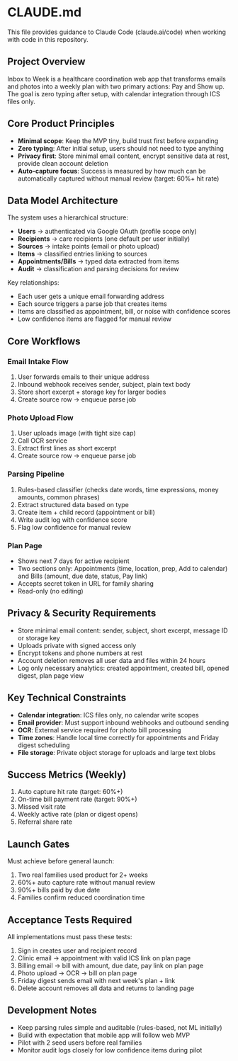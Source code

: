 # CLAUDE.md

This file provides guidance to Claude Code (claude.ai/code) when working with code in this repository.

## Project Overview

Inbox to Week is a healthcare coordination web app that transforms emails and photos into a weekly plan with two primary actions: Pay and Show up. The goal is zero typing after setup, with calendar integration through ICS files only.

## Core Product Principles

- **Minimal scope**: Keep the MVP tiny, build trust first before expanding
- **Zero typing**: After initial setup, users should not need to type anything
- **Privacy first**: Store minimal email content, encrypt sensitive data at rest, provide clean account deletion
- **Auto-capture focus**: Success is measured by how much can be automatically captured without manual review (target: 60%+ hit rate)

## Data Model Architecture

The system uses a hierarchical structure:
- **Users** → authenticated via Google OAuth (profile scope only)
- **Recipients** → care recipients (one default per user initially)
- **Sources** → intake points (email or photo upload)
- **Items** → classified entries linking to sources
- **Appointments/Bills** → typed data extracted from items
- **Audit** → classification and parsing decisions for review

Key relationships:
- Each user gets a unique email forwarding address
- Each source triggers a parse job that creates items
- Items are classified as appointment, bill, or noise with confidence scores
- Low confidence items are flagged for manual review

## Core Workflows

### Email Intake Flow
1. User forwards emails to their unique address
2. Inbound webhook receives sender, subject, plain text body
3. Store short excerpt + storage key for larger bodies
4. Create source row → enqueue parse job

### Photo Upload Flow
1. User uploads image (with tight size cap)
2. Call OCR service
3. Extract first lines as short excerpt
4. Create source row → enqueue parse job

### Parsing Pipeline
1. Rules-based classifier (checks date words, time expressions, money amounts, common phrases)
2. Extract structured data based on type
3. Create item + child record (appointment or bill)
4. Write audit log with confidence score
5. Flag low confidence for manual review

### Plan Page
- Shows next 7 days for active recipient
- Two sections only: Appointments (time, location, prep, Add to calendar) and Bills (amount, due date, status, Pay link)
- Accepts secret token in URL for family sharing
- Read-only (no editing)

## Privacy & Security Requirements

- Store minimal email content: sender, subject, short excerpt, message ID or storage key
- Uploads private with signed access only
- Encrypt tokens and phone numbers at rest
- Account deletion removes all user data and files within 24 hours
- Log only necessary analytics: created appointment, created bill, opened digest, plan page view

## Key Technical Constraints

- **Calendar integration**: ICS files only, no calendar write scopes
- **Email provider**: Must support inbound webhooks and outbound sending
- **OCR**: External service required for photo bill processing
- **Time zones**: Handle local time correctly for appointments and Friday digest scheduling
- **File storage**: Private object storage for uploads and large text blobs

## Success Metrics (Weekly)

1. Auto capture hit rate (target: 60%+)
2. On-time bill payment rate (target: 90%+)
3. Missed visit rate
4. Weekly active rate (plan or digest opens)
5. Referral share rate

## Launch Gates

Must achieve before general launch:
1. Two real families used product for 2+ weeks
2. 60%+ auto capture rate without manual review
3. 90%+ bills paid by due date
4. Families confirm reduced coordination time

## Acceptance Tests Required

All implementations must pass these tests:
1. Sign in creates user and recipient record
2. Clinic email → appointment with valid ICS link on plan page
3. Billing email → bill with amount, due date, pay link on plan page
4. Photo upload → OCR → bill on plan page
5. Friday digest sends email with next week's plan + link
6. Delete account removes all data and returns to landing page

## Development Notes

- Keep parsing rules simple and auditable (rules-based, not ML initially)
- Build with expectation that mobile app will follow web MVP
- Pilot with 2 seed users before real families
- Monitor audit logs closely for low confidence items during pilot
